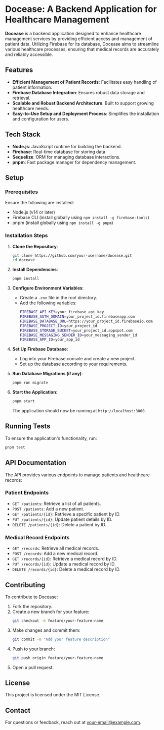 
# Docease: A Backend Application for Healthcare Management

**Docease** is a backend application designed to enhance healthcare management services by providing efficient access and management of patient data. Utilizing Firebase for its database, Docease aims to streamline various healthcare processes, ensuring that medical records are accurately and reliably accessible.

## Features

- **Efficient Management of Patient Records**: Facilitates easy handling of patient information.
- **Firebase Database Integration**: Ensures robust data storage and retrieval.
- **Scalable and Robust Backend Architecture**: Built to support growing healthcare needs.
- **Easy-to-Use Setup and Deployment Process**: Simplifies the installation and configuration for users.

## Tech Stack

- **Node.js**: JavaScript runtime for building the backend.
- **Firebase**: Real-time database for storing data.
- **Sequelize**: ORM for managing database interactions.
- **pnpm**: Fast package manager for dependency management.

## Setup

### Prerequisites

Ensure the following are installed:

- Node.js (v14 or later)
- Firebase CLI (install globally using `npm install -g firebase-tools`)
- pnpm (install globally using `npm install -g pnpm`)

### Installation Steps

1. **Clone the Repository**:
   ```bash
   git clone https://github.com/your-username/docease.git
   cd docease
   ```

2. **Install Dependencies**:
   ```bash
   pnpm install
   ```

3. **Configure Environment Variables**:
   - Create a `.env` file in the root directory.
   - Add the following variables:
     ```bash
     FIREBASE_API_KEY=your_firebase_api_key
     FIREBASE_AUTH_DOMAIN=your_project_id.firebaseapp.com
     FIREBASE_DATABASE_URL=https://your_project_id.firebaseio.com
     FIREBASE_PROJECT_ID=your_project_id
     FIREBASE_STORAGE_BUCKET=your_project_id.appspot.com
     FIREBASE_MESSAGING_SENDER_ID=your_messaging_sender_id
     FIREBASE_APP_ID=your_app_id
     ```

4. **Set Up Firebase Database**:
   - Log into your Firebase console and create a new project.
   - Set up the database according to your requirements.

5. **Run Database Migrations (if any)**:
   ```bash
   pnpm run migrate
   ```

6. **Start the Application**:
   ```bash
   pnpm start
   ```
   The application should now be running at `http://localhost:3000`.

## Running Tests

To ensure the application's functionality, run:
```bash
pnpm test
```

## API Documentation

The API provides various endpoints to manage patients and healthcare records:

### Patient Endpoints

- `GET /patients`: Retrieve a list of all patients.
- `POST /patients`: Add a new patient.
- `GET /patients/{id}`: Retrieve a specific patient by ID.
- `PUT /patients/{id}`: Update patient details by ID.
- `DELETE /patients/{id}`: Delete a patient by ID.

### Medical Record Endpoints

- `GET /records`: Retrieve all medical records.
- `POST /records`: Add a new medical record.
- `GET /records/{id}`: Retrieve a medical record by ID.
- `PUT /records/{id}`: Update a medical record by ID.
- `DELETE /records/{id}`: Delete a medical record by ID.

## Contributing

To contribute to Docease:

1. Fork the repository.
2. Create a new branch for your feature:
   ```bash
   git checkout -b feature/your-feature-name
   ```
3. Make changes and commit them:
   ```bash
   git commit -m "Add your feature description"
   ```
4. Push to your branch:
   ```bash
   git push origin feature/your-feature-name
   ```
5. Open a pull request.

## License

This project is licensed under the MIT License.

## Contact

For questions or feedback, reach out at your-email@example.com.

